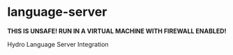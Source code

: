 # language-server

**THIS IS UNSAFE! RUN IN A VIRTUAL MACHINE WITH FIREWALL ENABLED!**

Hydro Language Server Integration
